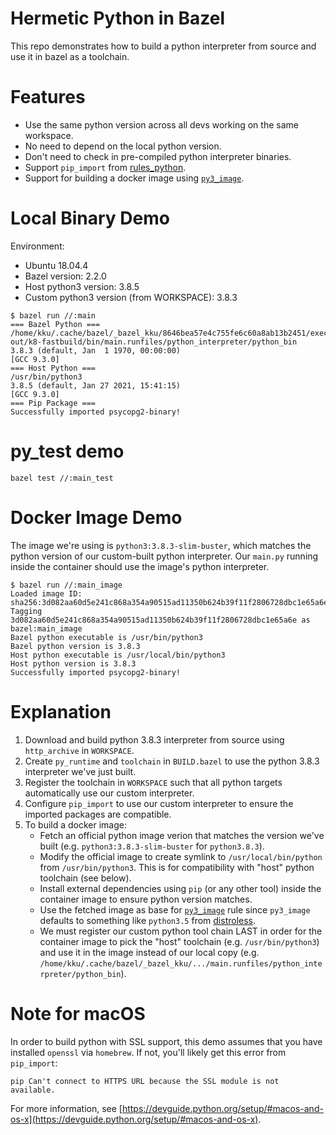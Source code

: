 # Hermetic Python in Bazel

This repo demonstrates how to build a python interpreter from source and use it
in bazel as a toolchain.

# Features

- Use the same python version across all devs working on the same workspace.
- No need to depend on the local python version.
- Don't need to check in pre-compiled python interpreter binaries.
- Support `pip_import` from [rules_python](https://github.com/bazelbuild/rules_python).
- Support for building a docker image using
  [`py3_image`](https://github.com/bazelbuild/rules_docker#py3_image).

# Local Binary Demo

Environment:
- Ubuntu 18.04.4
- Bazel version: 2.2.0
- Host python3 version: 3.8.5
- Custom python3 version (from WORKSPACE): 3.8.3

```shell
$ bazel run //:main
=== Bazel Python ===
/home/kku/.cache/bazel/_bazel_kku/8646bea57e4c755fe6c60a8ab13b2451/execroot/py_test/bazel-out/k8-fastbuild/bin/main.runfiles/python_interpreter/python_bin
3.8.3 (default, Jan  1 1970, 00:00:00)
[GCC 9.3.0]
=== Host Python ===
/usr/bin/python3
3.8.5 (default, Jan 27 2021, 15:41:15)
[GCC 9.3.0]
=== Pip Package ===
Successfully imported psycopg2-binary!
```

# py_test demo

```
bazel test //:main_test
```

# Docker Image Demo

The image we're using is `python3:3.8.3-slim-buster`, which matches the python
version of our custom-built python interpreter. Our `main.py` running inside the
container should use the image's python interpreter.

```shell
$ bazel run //:main_image
Loaded image ID: sha256:3d082aa60d5e241c868a354a90515ad11350b624b39f11f2806728dbc1e65a6e
Tagging 3d082aa60d5e241c868a354a90515ad11350b624b39f11f2806728dbc1e65a6e as bazel:main_image
Bazel python executable is /usr/bin/python3
Bazel python version is 3.8.3
Host python executable is /usr/local/bin/python3
Host python version is 3.8.3
Successfully imported psycopg2-binary!
```

# Explanation

1. Download and build python 3.8.3 interpreter from source using
  `http_archive` in `WORKSPACE`.
1. Create `py_runtime` and `toolchain` in `BUILD.bazel` to use the python
   3.8.3 interpreter we've just built.
1. Register the toolchain in `WORKSPACE` such that all python targets
   automatically use our custom interpreter.
1. Configure `pip_import` to use our custom interpreter to ensure the
   imported packages are compatible.
1. To build a docker image:
    - Fetch an official python image verion that matches the version we've built
      (e.g. `python3:3.8.3-slim-buster` for `python3.8.3`).
    - Modify the official image to create symlink to `/usr/local/bin/python`
      from `/usr/bin/python3`. This is for compatibility with "host" python
      toolchain (see below).
    - Install external dependencies using `pip` (or any other tool) inside the
      container image to ensure python version matches.
    - Use the fetched image as base for
      [`py3_image`](https://github.com/bazelbuild/rules_docker#py3_image) rule
      since `py3_image` defaults to something like `python3.5` from
      [distroless](https://github.com/googlecloudplatform/distroless).
    - We must register our custom python tool chain LAST in order for the
      container image to pick the "host" toolchain (e.g. `/usr/bin/python3`) and
      use it in the image instead of our local copy (e.g.
      `/home/kku/.cache/bazel/_bazel_kku/.../main.runfiles/python_interpreter/python_bin`).

# Note for macOS

In order to build python with SSL support, this demo assumes that you have
installed `openssl` via `homebrew`. If not, you'll likely get this error from
`pip_import`:

```
pip Can't connect to HTTPS URL because the SSL module is not available.
```

For more information, see
[https://devguide.python.org/setup/#macos-and-os-x](https://devguide.python.org/setup/#macos-and-os-x).
